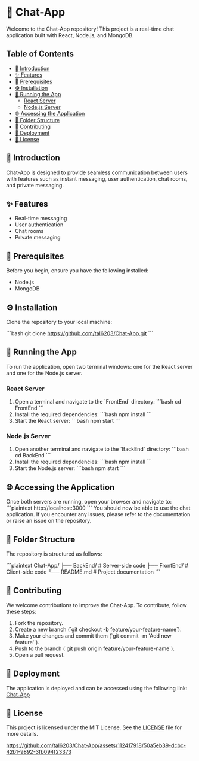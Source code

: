 
# 💬 Chat-App

Welcome to the Chat-App repository! This project is a real-time chat application built with React, Node.js, and MongoDB.

## Table of Contents
- [📖 Introduction](#introduction)
- [✨ Features](#features)
- [🔧 Prerequisites](#prerequisites)
- [⚙️ Installation](#installation)
- [🚀 Running the App](#running-the-app)
  - [React Server](#react-server)
  - [Node.js Server](#nodejs-server)
- [🌐 Accessing the Application](#accessing-the-application)
- [📂 Folder Structure](#folder-structure)
- [🤝 Contributing](#contributing)
- [🚀 Deployment](#deployment)
- [📜 License](#license)

## 📖 Introduction
Chat-App is designed to provide seamless communication between users with features such as instant messaging, user authentication, chat rooms, and private messaging.

## ✨ Features
- Real-time messaging
- User authentication
- Chat rooms
- Private messaging

## 🔧 Prerequisites
Before you begin, ensure you have the following installed:
- Node.js
- MongoDB

## ⚙️ Installation
Clone the repository to your local machine:

\`\`\`bash
git clone https://github.com/tal6203/Chat-App.git
\`\`\`

## 🚀 Running the App
To run the application, open two terminal windows: one for the React server and one for the Node.js server.

### React Server
1. Open a terminal and navigate to the \`FrontEnd\` directory:
   \`\`\`bash
   cd FrontEnd
   \`\`\`
2. Install the required dependencies:
   \`\`\`bash
   npm install
   \`\`\`
3. Start the React server:
   \`\`\`bash
   npm start
   \`\`\`

### Node.js Server
1. Open another terminal and navigate to the \`BackEnd\` directory:
   \`\`\`bash
   cd BackEnd
   \`\`\`
2. Install the required dependencies:
   \`\`\`bash
   npm install
   \`\`\`
3. Start the Node.js server:
   \`\`\`bash
   npm start
   \`\`\`

## 🌐 Accessing the Application
Once both servers are running, open your browser and navigate to:
\`\`\`plaintext
http://localhost:3000
\`\`\`
You should now be able to use the chat application. If you encounter any issues, please refer to the documentation or raise an issue on the repository.

## 📂 Folder Structure
The repository is structured as follows:

\`\`\`plaintext
Chat-App/
├── BackEnd/          # Server-side code
├── FrontEnd/         # Client-side code
└── README.md         # Project documentation
\`\`\`

## 🤝 Contributing
We welcome contributions to improve the Chat-App. To contribute, follow these steps:

1. Fork the repository.
2. Create a new branch (\`git checkout -b feature/your-feature-name\`).
3. Make your changes and commit them (\`git commit -m 'Add new feature'\`).
4. Push to the branch (\`git push origin feature/your-feature-name\`).
5. Open a pull request.

## 🚀 Deployment
The application is deployed and can be accessed using the following link: [Chat-App](https://chat-app-tal.netlify.app/)

## 📜 License
This project is licensed under the MIT License. See the [LICENSE](LICENSE) file for more details.


https://github.com/tal6203/Chat-App/assets/112417918/50a5eb39-dcbc-42b1-9892-3fb094f23373
